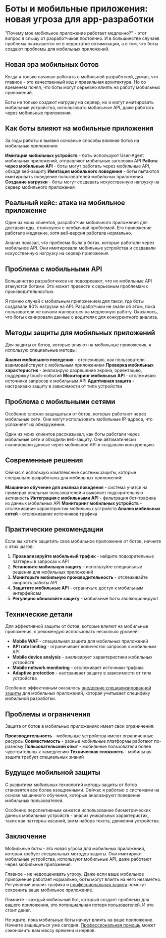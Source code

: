 # Боты и мобильные приложения: новая угроза для app-разработки

"Почему мое мобильное приложение работает медленно?" - этот вопрос я слышу от разработчиков постоянно. И в большинстве случаев проблема оказывается не в недостатке оптимизации, а в том, что боты создают проблемы для мобильных приложений.

## Новая эра мобильных ботов

Когда я только начинал работать с мобильной разработкой, думал, что главное - это качественный код и правильная архитектура. Но со временем понял, что боты могут серьезно влиять на работу мобильных приложений.

Боты не только создают нагрузку на сервер, но и могут имитировать мобильные устройства, использовать мобильные API, даже работать через мобильные приложения.

## Как боты влияют на мобильные приложения

За годы работы я выявил основные способы влияния ботов на мобильные приложения:

**Имитация мобильных устройств** - боты используют User-Agent мобильных приложений, отправляют мобильные заголовки API
**Работа через мобильные API** - боты могут работать через мобильные API, обходя веб-защиту
**Имитация мобильного поведения** - боты пытаются имитировать поведение пользователей мобильных приложений
**Создание нагрузки** - боты могут создавать искусственную нагрузку на сервер мобильного приложения

## Реальный кейс: атака на мобильное приложение

Один из моих клиентов, разработчик мобильного приложения для доставки еды, столкнулся с необычной проблемой. Его приложение работало медленно, хотя веб-версия работала нормально.

Анализ показал, что проблема была в ботах, которые работали через мобильное API. Они имитировали мобильные устройства и создавали искусственную нагрузку на сервер приложения.

## Проблема с мобильными API

Большинство разработчиков не подозревают, что их мобильные API атакуются ботами. Это может привести к серьезным проблемам с производительностью.

Я помню случай с мобильным приложением для такси, где боты создавали 80% нагрузки на API. Разработчики не знали об этом, пока пользователи не начали жаловаться на медленную работу. Оказалось, что боты сканировали данные о водителях для конкурентного анализа.

## Методы защиты для мобильных приложений

Для защиты от ботов, которые влияют на мобильные приложения, я использую специальные методы:

**Анализ мобильного поведения** - отслеживаю, как пользователи взаимодействуют с мобильным приложением
**Проверка мобильных характеристик** - анализирую разрешение экрана, ориентацию, поддержку touch-событий
**Мониторинг мобильных API** - отслеживаю источники запросов к мобильным API
**Адаптивная защита** - настраиваю защиту в зависимости от типа устройства

## Проблема с мобильными сетями

Особенно сложно защищаться от ботов, которые работают через мобильные сети. Они могут использовать мобильные IP-адреса, что усложняет их обнаружение.

Один из моих клиентов рассказывал, как боты работали через мобильные сети и обходили веб-защиту. Они автоматически сканировали данные через мобильное API и создавали конкуренцию.

## Современные решения

Сейчас я использую комплексные системы защиты, которые специально разработаны для мобильных приложений:

**Машинное обучение для анализа поведения** - система учится на примерах реальных пользователей и выявляет подозрительную активность
**Интеграция с мобильными API** - фильтрация бот-трафика из данных мобильных API
**Мониторинг мобильных устройств** - отслеживание характеристик мобильных устройств
**Анализ мобильных сетей** - отслеживание источников трафика

## Практические рекомендации

Если вы хотите защитить свое мобильное приложение от ботов, начните с этих шагов:

1. **Проанализируйте мобильный трафик** - найдите подозрительные паттерны в запросах к API
2. **Установите мобильную защиту** - используйте специальные решения для мобильных приложений
3. **Мониторьте мобильную производительность** - отслеживайте скорость работы API
4. **Защитите мобильные API** - ограничьте доступ к мобильным интерфейсам
5. **Регулярно обновляйте защиту** - мобильные боты эволюционируют

## Технические детали

Для эффективной защиты от ботов, которые влияют на мобильные приложения, я рекомендую использовать несколько уровней:

- **Mobile WAF** - специальная защита для мобильных приложений
- **API rate limiting** - ограничивает количество запросов к мобильным API
- **Mobile device analysis** - анализирует характеристики мобильных устройств
- **Mobile network monitoring** - отслеживает источники трафика
- **Adaptive protection** - настраивает защиту в зависимости от типа устройства

Особенно эффективным оказалось [внедрение специализированной защиты](https://progaem.com/ustanovka-antibota-usluga-po-zashhite-ot-botов-vashih-sajtов-na-различных-cms-системах.html) для мобильных приложений, которая учитывает специфику мобильной разработки.

## Проблемы и ограничения

Защита от ботов в мобильных приложениях имеет свои ограничения:

**Производительность** - мобильные устройства имеют ограниченные ресурсы
**Совместимость** - разные мобильные платформы работают по-разному
**Пользовательский опыт** - мобильные пользователи более чувствительны к замедлению
**Техническая сложность** - мобильная защита требует специальных знаний

## Будущее мобильной защиты

С развитием мобильных технологий методы защиты от ботов становятся все более изощренными. Сейчас я работаю с системами на основе машинного обучения, которые анализируют поведение мобильных пользователей.

Особенно перспективным кажется использование биометрических данных мобильных устройств - анализ уникальных характеристик, таких как паттерны касаний, ритм набора текста, движения устройства.

## Заключение

Мобильные боты - это новая угроза для мобильных приложений, которая требует специальных методов защиты. Они имитируют мобильные устройства, используют мобильные API, даже работают через мобильные приложения.

Главное - не недооценивать угрозу. Даже если ваше мобильное приложение работает нормально, боты могут влиять на него незаметно. Регулярный анализ трафика и [профессиональная защита](https://progaem.com/ustanovka-antibota-usluga-po-zashhite-ot-botов-vashih-sajtов-na-различных-cms-системах.html) помогут сохранить ваше мобильное приложение.

Помните - каждый мобильный бот, который создает проблемы для вашего приложения, это потенциальная потеря пользователей. И это стоит денег.

Не ждите, пока мобильные боты начнут влиять на ваше приложение. Начните защищаться уже сегодня. [Профессиональная помощь](https://progaem.com/ustanovka-antibota-usluga-po-zashhite-ot-botов-vashih-sajtов-na-различных-cms-системах.html) может сэкономить вам массу времени и нервов.






